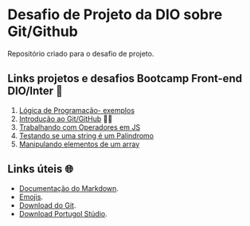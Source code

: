# Desafio de Projeto da DIO sobre Git/Github
Repositório criado para o desafio de projeto.

## Links projetos e desafios Bootcamp Front-end DIO/Inter 🦍
1. [Lógica de Programação- exemplos](https://github.com/ikytussistemas/dio-desafio-github/tree/main/Exemplos_de_Lógica_de_Programação_em_Portugol)
2. [Introdução ao Git/GitHub](https://github.com/ikytussistemas/livro-receitas) 👨‍🍳
3. [Trabalhando com Operadores em JS](https://github.com/ikytussistemas/dio-desafio-github/blob/main/atividades/palindromo.js)
4. [Testando se uma string é um Palíndromo](https://github.com/ikytussistemas/dio-desafio-github/blob/main/atividades/palindromo.js)
5. [Manipulando elementos de um array](https://github.com/ikytussistemas/dio-desafio-github/blob/main/atividades/trocapar.js)

## Links úteis 🌐
- [Documentação do Markdown](https://www.markdownguide.org/).
- [Emojis](https://getemoji.com/).
- [Download do Git](https://git-scm.com/downloads).
- [Download Portugol Stúdio](https://github.com/UNIVALI-LITE/Portugol-Studio).
